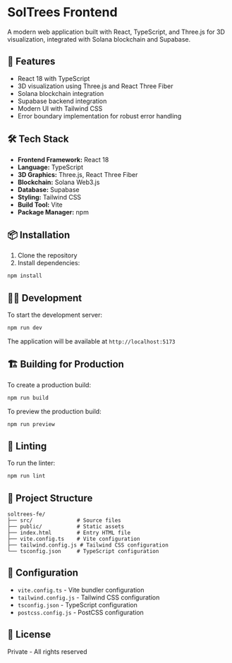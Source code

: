 # SolTrees Frontend

A modern web application built with React, TypeScript, and Three.js for 3D visualization, integrated with Solana blockchain and Supabase.

## 🚀 Features

- React 18 with TypeScript
- 3D visualization using Three.js and React Three Fiber
- Solana blockchain integration
- Supabase backend integration
- Modern UI with Tailwind CSS
- Error boundary implementation for robust error handling

## 🛠️ Tech Stack

- **Frontend Framework:** React 18
- **Language:** TypeScript
- **3D Graphics:** Three.js, React Three Fiber
- **Blockchain:** Solana Web3.js
- **Database:** Supabase
- **Styling:** Tailwind CSS
- **Build Tool:** Vite
- **Package Manager:** npm

## 📦 Installation

1. Clone the repository
2. Install dependencies:
```bash
npm install
```

## 🏃‍♂️ Development

To start the development server:

```bash
npm run dev
```

The application will be available at `http://localhost:5173`

## 🏗️ Building for Production

To create a production build:

```bash
npm run build
```

To preview the production build:

```bash
npm run preview
```

## 🧪 Linting

To run the linter:

```bash
npm run lint
```

## 📁 Project Structure

```
soltrees-fe/
├── src/              # Source files
├── public/           # Static assets
├── index.html        # Entry HTML file
├── vite.config.ts    # Vite configuration
├── tailwind.config.js # Tailwind CSS configuration
└── tsconfig.json     # TypeScript configuration
```

## 🔧 Configuration

- `vite.config.ts` - Vite bundler configuration
- `tailwind.config.js` - Tailwind CSS configuration
- `tsconfig.json` - TypeScript configuration
- `postcss.config.js` - PostCSS configuration

## 📝 License

Private - All rights reserved
